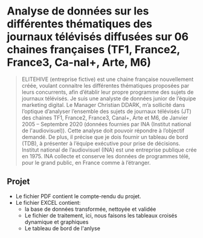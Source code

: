 # Analyse de données sur les différentes thématiques des journaux télévisés diffusées sur 06 chaines françaises (TF1, France2, France3, Ca-nal+, Arte, M6)
> ELITEHIVE (entreprise fictive) est une chaine française nouvellement créée, voulant connaitre les différentes thématiques proposées par leurs concurrents, afin d’établir leur propre programme des sujets de journaux télévisés.
Je suis une analyste de données junior de l’équipe marketing digital. Le Manager Christian DDARK, m’a sollicité dans l’optique d’analyser l’ensemble des sujets de journaux télévisés (JT) des chaines TF1, France2, France3, Canal+, Arte et M6, de Janvier 2005 – Septembre 2020 (données fournies par INA (Institut national de l'audiovisuel)). 
Cette analyse doit pouvoir répondre à l’objectif demandé. De plus, il précise que je dois fournir un tableau de bord (TDB), à présenter à l’équipe exécutive pour prise de décisions.
Institut national de l’audiovisuel (INA) est une entreprise publique crée en 1975. INA collecte et conserve les données de programmes télé, pour le grand public, en France comme à l’étranger.

## Projet
* Le fichier PDF contient le compte-rendu du projet.
* Le fichier EXCEL contient: 
  * la base de données transformée, nettoyée et validée
  * Le fichier de traitement, ici, nous faisons les tableaux croisés dynamique et graphiques
  * Le tableau de bord de l'anlyse


